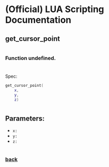 
# (Official) LUA Scripting Documentation

## get_cursor_point
#
### Function undefined.
#
Spec:
```lua
get_cursor_point(
	x,
	y,
	z)
```
#
## Parameters:
- `x:` 
- `y:` 
- `z:` 
#  

### [back](../other)
